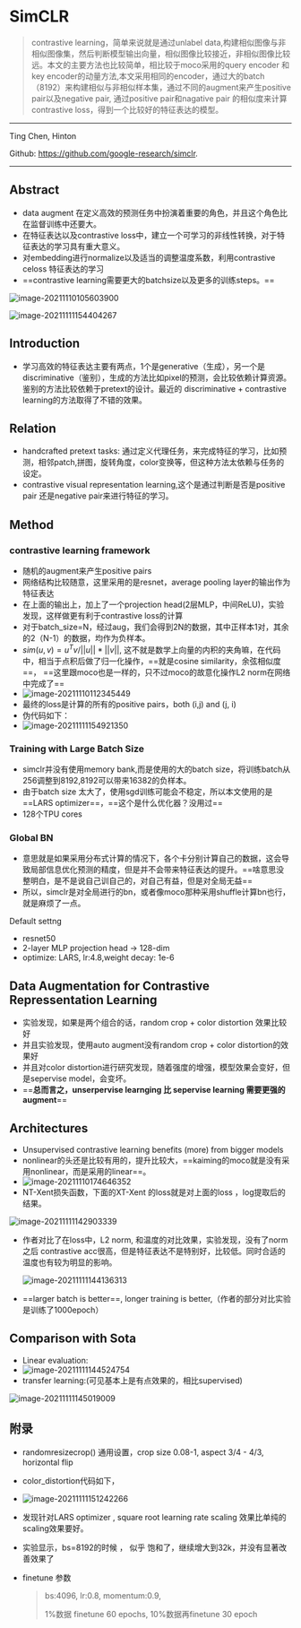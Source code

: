 # SimCLR

>contrastive learning，简单来说就是通过unlabel data,构建相似图像与非相似图像集，然后判断模型输出向量，相似图像比较接近，非相似图像比较远。本文的主要方法也比较简单，相比较于moco采用的query encoder 和key encoder的动量方法,本文采用相同的encoder，通过大的batch（8192）来构建相似与非相似样本集，通过不同的augment来产生positive pair以及negative pair, 通过positive pair和nagative pair 的相似度来计算contrastive loss，得到一个比较好的特征表达的模型。

---

Ting Chen, Hinton

Github: https://github.com/google-research/simclr.

---

## Abstract

- data augment 在定义高效的预测任务中扮演着重要的角色，并且这个角色比在监督训练中还要大。
- 在特征表达以及contrastive loss中，建立一个可学习的非线性转换，对于特征表达的学习具有重大意义。
- 对embedding进行normalize以及适当的调整温度系数，利用contrastive celoss 特征表达的学习
- ==contrastive learning需要更大的batchsize以及更多的训练steps。==

![image-20211110105603900](C:\Users\wanglichun\Desktop\Typera\TyporaPapers\images\image-20211110105603900.png)

![image-20211111154404267](C:\Users\wanglichun\Desktop\Typera\TyporaPapers\images\image-20211111154404267.png)

## Introduction

- 学习高效的特征表达主要有两点，1个是generative（生成），另一个是discriminative（鉴别），生成的方法比如pixel的预测，会比较依赖计算资源。鉴别的方法比较依赖于pretext的设计。最近的 discriminative + contrastive learning的方法取得了不错的效果。

## Relation

- handcrafted pretext  tasks: 通过定义代理任务，来完成特征的学习，比如预测，相邻patch,拼图，旋转角度，color变换等，但这种方法太依赖与任务的设定。
- contrastive visual representation learning,这个是通过判断是否是positive pair 还是negative pair来进行特征的学习。

## Method

### contrastive learning framework

- 随机的augment来产生positive pairs
- 网络结构比较随意，这里采用的是resnet，average pooling layer的输出作为特征表达
- 在上面的输出上，加上了一个projection head(2层MLP，中间ReLU)，实验发现，这样做更有利于contrastive loss的计算
- 对于batch_size=N，经过aug，我们会得到2N的数据，其中正样本1对，其余的2（N-1）的数据，均作为负样本。
- $sim(u,v) = u^Tv/||u||*||v||$, 这不就是数学上向量的内积的夹角嘛，在代码中，相当于点积后做了归一化操作，==就是cosine similarity，余弦相似度==， ==这里跟moco也是一样的，只不过moco的故意化操作L2 norm在网络中完成了==
- ![image-20211110112345449](C:\Users\wanglichun\Desktop\Typera\TyporaPapers\images\image-20211110112345449.png)
- 最终的loss是计算的所有的positive pairs，both (i,j) and (j, i)
- 伪代码如下：
- ![image-20211111154921350](C:\Users\wanglichun\Desktop\Typera\TyporaPapers\images\image-20211111154921350.png)

### Training with Large Batch Size

- simclr并没有使用memory bank,而是使用的大的batch size，将训练batch从256调整到8192,8192可以带来16382的负样本。
- 由于batch size 太大了，使用sgd训练可能会不稳定，所以本文使用的是==LARS optimizer==，==这个是什么优化器？没用过==
- 128个TPU cores

### Global BN

- 意思就是如果采用分布式计算的情况下，各个卡分别计算自己的数据，这会导致局部信息优化预测的精度，但是并不会带来特征表达的提升。==啥意思没整明白，是不是说自己训自己的，对自己有益，但是对全局无益==
- 所以，simclr是对全局进行的bn，或者像moco那种采用shuffle计算bn也行，就是麻烦了一点。

Default settng

- resnet50
- 2-layer MLP projection head -> 128-dim
- optimize: LARS, lr:4.8,weight decay:  1e-6

## Data Augmentation for Contrastive Repressentation Learning

- 实验发现，如果是两个组合的话，random crop + color distortion 效果比较好
- 并且实验发现，使用auto augment没有random crop + color distortion的效果好
- 并且对color distortion进行研究发现，随着强度的增强，模型效果会变好，但是sepervise model，会变坏。
- ==**总而言之，unserpervise learnging 比 sepervise learning 需要更强的augment**==

## Architectures

- Unsupervised contrastive learning benefits (more) from bigger models
- nonlinear的头还是比较有用的，提升比较大，==kaiming的moco就是没有采用nonlinear，而是采用的linear==。
- ![image-20211110174646352](C:\Users\wanglichun\Desktop\Typera\TyporaPapers\images\image-20211110174646352.png)
- NT-Xent损失函数，下面的XT-Xent 的loss就是对上面的loss ，log提取后的结果。

![image-20211111142903339](C:\Users\wanglichun\Desktop\Typera\TyporaPapers\images\image-20211111142903339.png)

- 作者对比了在loss中，L2 norm, 和温度的对比效果，实验发现，没有了norm之后 contrastive acc很高，但是特征表达不是特别好，比较低。同时合适的温度也有较为明显的影响。

  ![image-20211111144136313](C:\Users\wanglichun\Desktop\Typera\TyporaPapers\images\image-20211111144136313.png)

- ==larger batch is better==, longer training is better,（作者的部分对比实验是训练了1000epoch）

## Comparison with Sota

- Linear evaluation:
- ![image-20211111144524754](C:\Users\wanglichun\Desktop\Typera\TyporaPapers\images\image-20211111144524754.png)
- transfer learning:(可见基本上是有点效果的，相比supervised)

![image-20211111145019009](C:\Users\wanglichun\Desktop\Typera\TyporaPapers\images\image-20211111145019009.png)

## 附录

- randomresizecrop() 通用设置，crop size 0.08-1, aspect 3/4 - 4/3,  horizontal flip

- color_distortion代码如下，

- ![image-20211111151242266](C:\Users\wanglichun\Desktop\Typera\TyporaPapers\images\image-20211111151242266.png)

- 发现针对LARS optimizer , square root learning rate scaling 效果比单纯的scaling效果要好。

- 实验显示，bs=8192的时候 ， 似乎 饱和了，继续增大到32k，并没有显著改善效果了

- finetune 参数

  > bs:4096, lr:0.8, momentum:0.9,
  >
  > 1%数据 finetune 60 epochs, 10%数据再finetune 30 epoch

